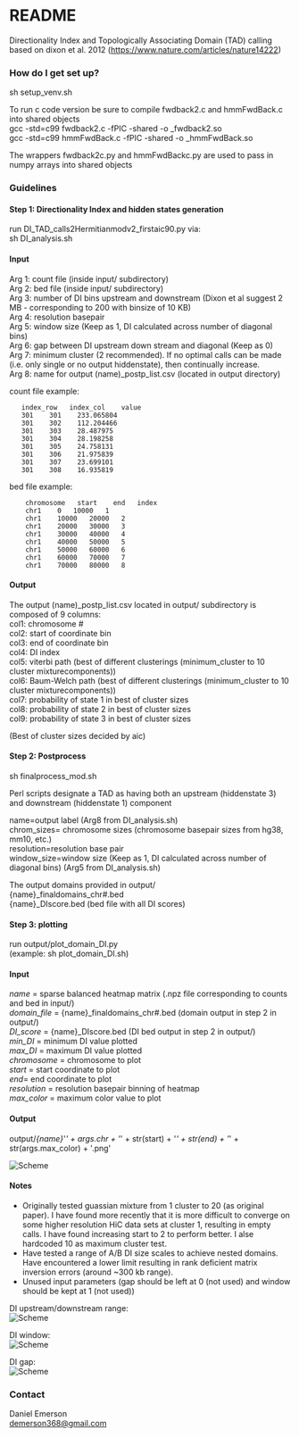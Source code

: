 # README #

Directionality Index and Topologically Associating Domain (TAD) calling based on dixon et al. 2012 
(https://www.nature.com/articles/nature14222) 


### How do I get set up? ###

sh setup_venv.sh

To run c code version be sure to compile fwdback2.c and hmmFwdBack.c into shared objects   
gcc -std=c99 fwdback2.c  -fPIC -shared -o _fwdback2.so   
gcc -std=c99 hmmFwdBack.c  -fPIC -shared -o _hmmFwdBack.so   

The wrappers fwdback2c.py and hmmFwdBackc.py are used to pass in  numpy arrays into shared objects   

### Guidelines ###

#### Step 1: Directionality Index and hidden states generation ####

run DI_TAD_calls2Hermitianmodv2_firstaic90.py via:   
sh DI_analysis.sh   


#### Input ####
Arg 1: count file (inside input/ subdirectory)  
Arg 2: bed file (inside input/ subdirectory)   
Arg 3: number of DI bins upstream and downstream (Dixon et al suggest 2 MB - corresponding to 200 with binsize of 10 KB)   
Arg 4: resolution basepair  
Arg 5: window size (Keep as 1, DI calculated across number of diagonal bins)   
Arg 6: gap between DI upstream down stream and diagonal (Keep as 0)    
Arg 7: minimum cluster (2 recommended).  If no optimal calls can be made (i.e. only single or no output hiddenstate), then continually increase.     
Arg 8: name for output (name)_postp_list.csv (located in output directory)    


count file example:
```
   index_row   index_col    value  
   301    301    233.065804
   301    302    112.204466
   301    303    28.487975
   301    304    28.198258
   301    305    24.758131
   301    306    21.975839
   301    307    23.699101
   301    308    16.935819
```

bed file example:
```
    chromosome   start    end   index
    chr1    0   10000   1
    chr1    10000   20000   2
    chr1    20000   30000   3
    chr1    30000   40000   4
    chr1    40000   50000   5
    chr1    50000   60000   6
    chr1    60000   70000   7
    chr1    70000   80000   8
```



#### Output ####
The output (name)_postp_list.csv located in output/ subdirectory is composed of 9 columns:   
col1: chromosome #   
col2: start of coordinate bin      
col3: end of coordinate bin     
col4: DI index   
col5: viterbi path (best of different clusterings (minimum_cluster to 10 cluster mixturecomponents))   
col6: Baum-Welch path (best of different clusterings (minimum_cluster to 10 cluster mixturecomponents))   
col7: probability of state 1 in best of cluster sizes  
col8: probability of state 2 in best of cluster sizes   
col9: probability of state 3 in best of cluster sizes   

(Best of cluster sizes decided by aic)   

#### Step 2: Postprocess ####

sh finalprocess_mod.sh   

Perl scripts designate a TAD as having both an upstream (hiddenstate 3) and downstream (hiddenstate 1) component   


name=output label (Arg8 from DI_analysis.sh)   
chrom_sizes= chromosome sizes (chromosome basepair sizes from hg38, mm10, etc.)     
resolution=resolution base pair   
window_size=window size (Keep as 1, DI calculated across number of diagonal bins) (Arg5 from DI_analysis.sh)    

The output domains provided in output/   
{name}_finaldomains_chr#.bed   
{name}_DIscore.bed (bed file with all DI scores)


#### Step 3: plotting ####
run output/plot_domain_DI.py    
(example: sh plot_domain_DI.sh)    
 
#### Input ####
*name* = sparse balanced heatmap matrix (.npz file corresponding to counts and bed in input/)    
*domain_file* = {name}_finaldomains_chr#.bed (domain output in step 2 in output/)    
*DI_score* = {name}_DIscore.bed  (DI bed output in step 2 in output/)   
*min_DI*  = minimum DI value plotted    
*max_DI*  = maximum DI value plotted    
*chromosome* = chromosome to plot    
*start* = start coordinate to plot    
*end*= end coordinate to plot    
*resolution* = resolution basepair binning of heatmap    
*max_color*  = maximum color value to plot    

#### Output ####
output/*{name}*'_' + args.chr  + '_' + str(start)  + '_' + str(end) + '_' +  str(args.max_color) + '.png'   


![Scheme](output/mitosis240min_merge_DI200_finaldomains_chr10_chr10_28000000_48000000_5.0.png)

#### Notes ####


* Originally tested guassian mixture from 1 cluster to 20 (as original paper).  I have found more recently that it
is more difficult to converge on some higher resolution HiC data sets at cluster 1, resulting in empty calls. I have found
increasing start to 2 to perform better.  I alse hardcoded 10 as maximum cluster test.
* Have tested a range of A/B DI size scales to achieve nested domains. Have encountered a lower limit resulting in 
rank deficient matrix inversion errors (around ~300 kb  range).
* Unused input parameters (gap should be left at 0 (not used) and window should be kept at 1 (not used))   

DI upstream/downstream range:   
![Scheme](DI_range.png)

DI window:   
![Scheme](DI_window.png)

DI gap:   
![Scheme](DI_gap.png)



### Contact ###

Daniel Emerson   
demerson368@gmail.com   
